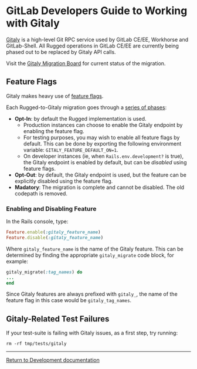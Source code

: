 # GitLab Developers Guide to Working with Gitaly

[Gitaly](https://gitlab.com/gitlab-org/gitaly) is a high-level Git RPC service used by GitLab CE/EE,
Workhorse and GitLab-Shell. All Rugged operations in GitLab CE/EE are currently being phased out to
be replaced by Gitaly API calls.

Visit the [Gitaly Migration Board](https://gitlab.com/gitlab-org/gitaly/boards/331341) for current
status of the migration.

## Feature Flags

Gitaly makes heavy use of [feature flags](feature_flags.md).

Each Rugged-to-Gitaly migration goes through a [series of phases](https://gitlab.com/gitlab-org/gitaly/blob/master/doc/MIGRATION_PROCESS.md):
* **Opt-In**: by default the Rugged implementation is used.
  * Production instances can choose to enable the Gitaly endpoint by enabling the feature flag.
  * For testing purposes, you may wish to enable all feature flags by default. This can be done by exporting the following
    environment variable: `GITALY_FEATURE_DEFAULT_ON=1`.
  * On developer instances (ie, when `Rails.env.development?` is true), the Gitaly endpoint
    is enabled by default, but can be _disabled_ using feature flags.
* **Opt-Out**: by default, the Gitaly endpoint is used, but the feature can be explicitly disabled using the feature flag.
* **Madatory**: The migration is complete and cannot be disabled. The old codepath is removed.

### Enabling and Disabling Feature

In the Rails console, type:

```ruby
Feature.enable(:gitaly_feature_name)
Feature.disable(:gitaly_feature_name)
```

Where `gitaly_feature_name` is the name of the Gitaly feature. This can be determined by finding the appropriate
`gitaly_migrate` code block, for example:

```ruby
gitaly_migrate(:tag_names) do
...
end
```

Since Gitaly features are always prefixed with `gitaly_`, the name of the feature flag in this case would be `gitaly_tag_names`.

## Gitaly-Related Test Failures

If your test-suite is failing with Gitaly issues, as a first step, try running:

```shell
rm -rf tmp/tests/gitaly
```

---

[Return to Development documentation](README.md)
